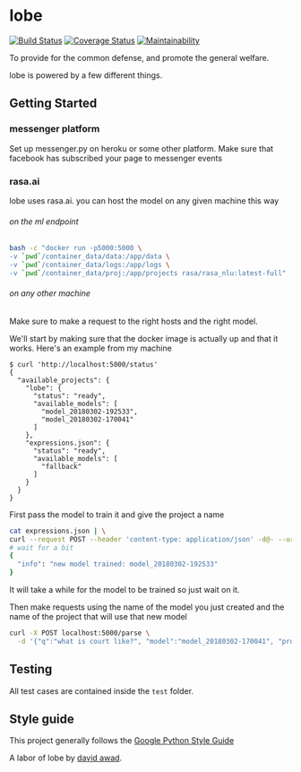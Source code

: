 # lobe

[![Build Status](https://travis-ci.org/davidawad/lobe.svg?branch=master)](https://travis-ci.org/davidawad/lobe) [![Coverage Status](https://coveralls.io/repos/github/davidawad/lobe/badge.svg?branch=master)](https://coveralls.io/github/davidawad/lobe?branch=master) [![Maintainability](https://api.codeclimate.com/v1/badges/9b6d24df1f5e2f05226a/maintainability)](https://codeclimate.com/github/davidawad/lobe/maintainability)


To provide for the common defense, and promote the general welfare.

lobe is powered by a few different things.

## Getting Started


### messenger platform
Set up messenger.py on heroku or some other platform. Make sure that facebook has subscribed your page to messenger events

### rasa.ai
lobe uses rasa.ai. you can host the model on any given machine this way

###### on the ml endpoint
```sh
bash -c "docker run -p5000:5000 \
-v `pwd`/container_data/data:/app/data \
-v `pwd`/container_data/logs:/app/logs \
-v `pwd`/container_data/proj:/app/projects rasa/rasa_nlu:latest-full"
```


###### on any other machine
Make sure to make a request to the right hosts and the right model.

We'll start by making sure that the docker image is actually up and that it works.
Here's an example from my machine
```
$ curl 'http://localhost:5000/status'
{
  "available_projects": {
    "lobe": {
      "status": "ready",
      "available_models": [
        "model_20180302-192533",
        "model_20180302-170041"
      ]
    },
    "expressions.json": {
      "status": "ready",
      "available_models": [
        "fallback"
      ]
    }
  }
}
```


First pass the model to train it and give the project a name
```sh
cat expressions.json | \
curl --request POST --header 'content-type: application/json' -d@- --url 'localhost:5000/train?project=lobe'
# wait for a bit
{
  "info": "new model trained: model_20180302-192533"
}
```

It will take a while for the model to be trained so just wait on it.


Then make requests using the name of the model you just created and the name of the project that will use that new model
```sh
curl -X POST localhost:5000/parse \
  -d '{"q":"what is court like?", "model":"model_20180302-170041", "project":"lobe"}'
```


## Testing

All test cases are contained inside the `test` folder.


## Style guide

This project generally follows the [Google Python Style Guide](https://google.github.io/styleguide/pyguide.html)


A labor of lobe by [david awad](https://davidawad.com).
